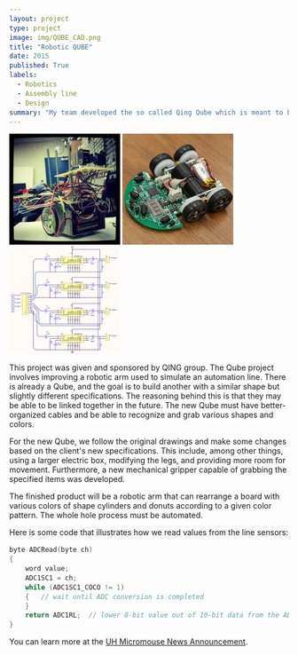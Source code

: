 ```yaml
---
layout: project
type: project
image: img/QUBE_CAD.png
title: "Robotic QUBE"
date: 2015
published: True
labels:
  - Robotics
  - Assembly line
  - Design
summary: "My team developed the so called Qing Qube which is meant to be used as a quick and easy way of setting up an automated assembly line."
---
```


<div class="text-center p-4">
  <img width="200px" src="../img/micromouse/micromouse-robot.png" class="img-thumbnail" >
  <img width="200px" src="../img/micromouse/micromouse-robot-2.jpg" class="img-thumbnail" >
  <img width="200px" src="../img/micromouse/micromouse-circuit.png" class="img-thumbnail" >
</div>

This project was given and sponsored by QING group.
The Qube project involves improving a robotic arm used to simulate an automation line. There is already a Qube, and the goal is to build another with a similar shape but slightly different specifications. The reasoning behind this is that they may be able to be linked together in the future. The new Qube must have better-organized cables and be able to recognize and grab various shapes and colors. 

For the new Qube, we follow the original drawings and make some changes based on the client's new specifications. This include, among other things, using a larger electric box, modifying the legs, and providing more room for movement. Furthermore, a new mechanical gripper capable of grabbing the specified items was developed. 

The finished product will be a robotic arm that can rearrange a board with various colors of shape cylinders and donuts according to a given color pattern. The whole hole process must be automated. 

Here is some code that illustrates how we read values from the line sensors:

```cpp
byte ADCRead(byte ch)
{
    word value;
    ADC1SC1 = ch;
    while (ADC1SC1_COCO != 1)
    {   // wait until ADC conversion is completed   
    }
    return ADC1RL;  // lower 8-bit value out of 10-bit data from the ADC
}
```

You can learn more at the [UH Micromouse News Announcement](https://manoa.hawaii.edu/news/article.php?aId=2857).
